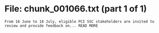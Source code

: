 ﻿# File: chunk_001066.txt (part 1 of 1)
```
From 16 June to 18 July, eligible PCI SSC stakeholders are invited to review and provide feedback on... READ MORE
```

